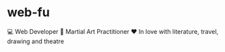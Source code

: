 # web-fu
💻 Web Developer
🙏 Martial Art Practitioner
❤️ In love with literature, travel, drawing and theatre
